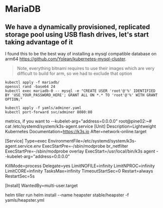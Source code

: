 # MariaDB

## We have a dynamically provisioned, replicated storage pool using USB flash drives, let's start taking advantage of it

I found this to be the best way of installing a mysql compatible database on arm64 https://github.com/Yolean/kubernetes-mysql-cluster.

> Note, everything bitnami requires to use their images which are very difficult to build for arm, so we had to exclude that option

```
kubectl apply -f mariadb/
openssl rand -base64 24
kubectl exec mariadb-0 -- mysql -e "CREATE USER 'root'@'%' IDENTIFIED BY 'USE_YOUR_PASSWORD_HERE'; GRANT ALL ON *.* TO 'root'@'%' WITH GRANT OPTION;"
```

```
kubectl apply -f yamls/adminer.yaml
kubectl port-forward svc/adminer 8080:80
```

metrics, if you want to
--kubelet-arg="address=0.0.0.0"
root@pine02:~# cat /etc/systemd/system/k3s-agent.service
[Unit]
Description=Lightweight Kubernetes
Documentation=https://k3s.io
After=network-online.target

[Service]
Type=exec
EnvironmentFile=/etc/systemd/system/k3s-agent.service.env
ExecStartPre=-/sbin/modprobe br_netfilter
ExecStartPre=-/sbin/modprobe overlay
ExecStart=/usr/local/bin/k3s agent --kubelet-arg="address=0.0.0.0"

KillMode=process
Delegate=yes
LimitNOFILE=infinity
LimitNPROC=infinity
LimitCORE=infinity
TasksMax=infinity
TimeoutStartSec=0
Restart=always
RestartSec=5s

[Install]
WantedBy=multi-user.target

helm tiller run helm install --name heapster stable/heapster -f yamls/heapster.yml
